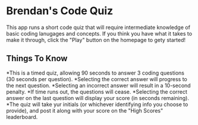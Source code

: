 # Brendan's Code Quiz

This app runs a short code quiz that will require intermediate knowledge of basic coding lanugages and concepts. If you think you have what it takes to make it through, click the "Play" button on the homepage to gety started!

## Things To Know

*This is a timed quiz, allowing 90 seconds to answer 3 coding questions (30 seconds per question).
*Selecting the correct answer will progress to the next question.
*Selecting an incorrect answer will result in a 10-second penalty.
*If time runs out, the questions will cease.
*Selecting the correct answer on the last question will display your score (in seconds remaining).
*The quiz will take yur initials (or whichever identifying info you choose to provide), and post it along with your score on the "High Scores" leaderboard.